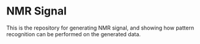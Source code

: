 # NMR Signal

This is the repository for generating NMR signal, and showing how pattern recognition can be performed on the generated data.
